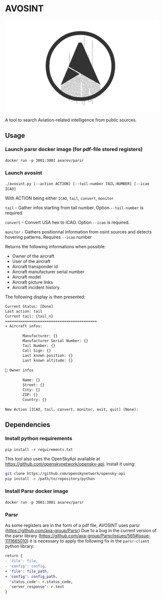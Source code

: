 # AVOSINT
![Logo of AVOSINT](./logo/AVOSINT.svg)

A tool to search Aviation-related intelligence from public sources.

## Usage
### Launch parsr docker image (for pdf-file stored registers)
`docker run -p 3001:3001 axarev/parsr`

### Launch avosint
`./avosint.py [--action ACTION] [--tail-number TAIL-NUMBER] [--icao ICAO]`

With ACTION being either `ICAO`, `tail`, `convert`, `monitor`

`tail` - Gather infos starting from tail number. Option `--tail-number` is required.

`convert` - Convert USA hex to ICAO. Option `--icao` is required.

`monitor` - Gathers positionnal information from osint sources and detects hovering patterns. Requires `--icao` number 

Returns the following informations when possible:
* Owner of the aircraft
* User of the aircraft
* Aircraft transponder id
* Aircraft manufacturer serial number
* Aircraft model
* Aircraft picture links
* Aircraft incident history

The following display is then presented:
```==========================================
Current Status: [Done]
Last action: tail
Current tail: {tail_n}
==========================================
✈️ Aircraft infos:

        Manufacturer: {}
        Manufacturer Serial Number: {}
        Tail Number: {}
        Call Sign: {}
        Last known position: {}
        Last known altitude: {}
        
🧍 Owner infos

        Name: {} 
        Street: {}   
        City: {} 
        ZIP: {}
        Country: {}
            
New Action [ICAO, tail, convert, monitor, exit, quit] (None):
```

## Dependencies
### Install python requirements
`pip install -r requirements.txt`

This tool also uses the OpenSkyApi available at https://github.com/openskynetwork/opensky-api. Install it using:
```bash
git clone https://github.com/openskynetwork/opensky-api 
pip install -e /path/to/repository/python
```
### Install Parsr docker image
`docker run -p 3001:3001 axarev/parsr`
### Parsr 
As some registers are in the form of a pdf file, AVOSINT uses parsr (https://github.com/axa-group/Parsr)
Due to a bug in the current version of the parsr library (https://github.com/axa-group/Parsr/issues/565#issue-1111665010) it is necessary to apply the following fix in the `parsr-client` python library:


```diff
return {
- 'file': file,
- 'config': config,
+ 'file': file_path,
+ 'config': config_path,
  'status_code': r.status_code,
  'server_response': r.text
}
